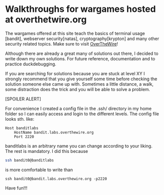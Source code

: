 # Walkthroughs for wargames hosted at overthetwire.org

The wargames offered at this site teach the basics of terminal usage [bandit],
webserver security[natas], cryptography[krypton] and many other security related
topics. Make sure to visit [OverTheWire](https://overthewire.org/wargames/)!

Although there are already a great many of solutions out there, I decided 
to write down my own solutions. 
For future reference, documentation and to practice duckdebugging. 

If you are searching for solutions because you are stuck at level XY I strongly
recommend that you give yourself some time before checking the solution someone
else came up with. Sometimes a little distance, a walk, some distraction does the
trick and you will be able to solve a problem. 

[SPOILER ALERT]

For convenience I created a config file in the .ssh/  directory in my home folder so
I can easily access and login to the different levels. 
The config file looks sth. like:
```config
Host banditlabs
	HostName bandit.labs.overthewire.org
	Port 2220
```
banditlabs is an arbitrary name you can change according to your liking. 
The rest is mandatory. I did this because
```sh
ssh bandit0@banditlabs
```
is more comfortable to write than 
```
ssh bandit0@bandit.labs.overthewire.org -p2220
```

Have fun!!!
